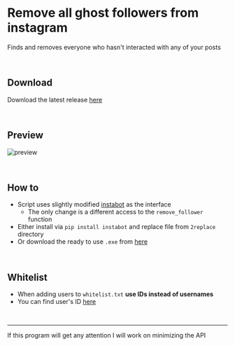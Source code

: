 # Remove all ghost followers from instagram
Finds and removes everyone who hasn't interacted with any of your posts  

<br>

## Download
Download the latest release [here](http://bit.ly/remove-ghosts-releases)  

<br>

## Preview
![preview](https://user-images.githubusercontent.com/25122875/92388410-8704c500-f117-11ea-9bef-72ea77d45ff8.png)


<br>

## How to
- Script uses slightly modified [instabot](https://github.com/ohld/igbot) as the interface
  - The only change is a different access to the `remove_follower` function
- Either install via `pip install instabot` and replace file from `2replace` directory
- Or download the ready to use `.exe` from [here](http://bit.ly/remove-ghosts-releases)

<br>

## Whitelist
- When adding users to `whitelist.txt` **use IDs instead of usernames**
- You can find user's ID [here](https://codeofaninja.com/tools/find-instagram-user-id/)

<br>

--- 

If this program will get any attention I will work on minimizing the API 
